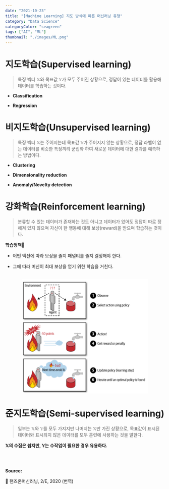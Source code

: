 ```yaml
---
date: "2021-10-23"
title: "[Machine Learning] 지도 방식에 따른 머신러닝 유형"
category: "Data Science"
categoryColor: "seagreen"
tags: ["AI", "ML"]
thumbnail: "./images/ML.png"
---
```


# 지도학습(Supervised learning)

> 특징 벡터 𝕏와 목표값 𝕐가 모두 주어진 상황으로, 정답이 있는 데이터를 활용해 데이터를 학습하는 것이다.

- **Classification**

- **Regression**

# 비지도학습(Unsupervised learning)

> 특징 벡터 𝕏는 주어지는데 목표값 𝕐가 주어지지 않는 상황으로, 정답 라벨이 없는 데이터를 비슷한 특징끼리 군집화 하여 새로운 데이터에 대한 결과를 예측하는 방법이다.

- **Clustering**

- **Dimensionality reduction**

- **Anomaly/Novelty detection**

# 강화학습(Reinforcement learning)

> 분류할 수 있는 데이터가 존재하는 것도 아니고 데이터가 있어도 정답이 따로 정해져 있지 않으며 자신이 한 행동에 대해 보상(reward)을 받으며 학습하는 것이다.

**학습정책**

- 어떤 액션에 따라 보상을 줄지 패널티를 줄지 결정해야 한다.

- 그에 따라 머신이 최대 보상을 얻기 위한 학습을 거친다.

<br />

<div style="display: flex; justify-content: center;">
    <div style="width: 400px">
        <img src="./images/inContent/ReinforcementLearning.png">
    </div>
</div>

# 준지도학습(Semi-supervised learning)

> 일부는 𝕏와 𝕐를 모두 가지지만 나머지는 𝕏만 가진 상황으로, 목표값이 표시된 데이터와 표시되지 않은 데이터를 모두 훈련에 사용하는 것을 말한다.

**𝕏의 수집은 쉽지만, 𝕐는 수작업이 필요한 경우 유용하다.**

<br />
<br />

**Source:**

📖 핸즈온머신러닝, 2/E, 2020 (번역)
